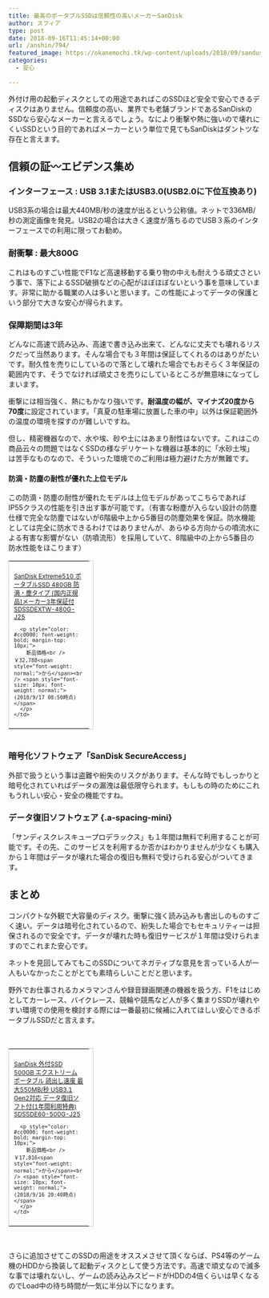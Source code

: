 ```yaml
---
title: 最高のポータブルSSDは信頼性の高いメーカーSanDisk
author: スフィア
type: post
date: 2018-09-16T11:45:14+00:00
url: /anshin/794/
featured_image: https://okanemochi.tk/wp-content/uploads/2018/09/sandusk.jpg
categories:
  - 安心

---
```

外付け用の起動ディスクとしての用途であればこのSSDほど安全で安心できるディスクはありません。信頼度の高い、業界でも老舗ブランドであるSanDiskのSSDなら安心なメーカーと言えるでしょう。なにより<span class="line-yellow">衝撃や熱に強いので壊れにくいSSDという目的であればメーカーという単位で見てもSanDiskはダントツな存在</span>と言えます。

## 信頼の証〰エビデンス集め

### インターフェース : USB 3.1またはUSB3.0(USB2.0に下位互換あり)

USB3系の場合は最大440MB/秒の速度が出るという公称値。ネットで336MB/秒の測定画像を発見。USB2の場合は大きく速度が落ちるのでUSB３系のインターフェースでの利用に限ってお勧め。

### <span class="a-list-item">耐衝撃 : 最大800G</span>

これはものすごい性能でF1など高速移動する乗り物の中えも耐えうる頑丈さという事で、落下によるSSD破損などの心配がほぼほぼないという事を意味しています。非常に助かる職業の人は多いと思います。この性能によってデータの保護という部分で大きな安心が得られます。

### 保障期間は3年

どんなに高速で読み込み、高速で書き込み出来て、どんなに丈夫でも壊れるリスクだって当然あります。そんな場合でも３年間は保証してくれるのはありがたいです。耐久性を売りにしているので落として壊れた場合でもおそらく３年保証の範囲内です、そうでなければ頑丈さを売りにしているところが無意味になってしまいます。

衝撃には相当強く、熱にもかなり強いです。**耐温度の幅が、マイナズ20度から70度**に設定されています。「真夏の駐車場に放置した車の中」以外は保証範囲外の温度の環境を探すのが難しいですね。

但し、精密機器なので、水や埃、砂や土にはあまり耐性はないです。これはこの商品云々の問題ではなくSSDの様なデリケートな機器は基本的に「水砂土埃」は苦手なものなので、そういった環境でのご利用は極力避けた方が無難です。

#### 防滴・防塵の耐性が優れた上位モデル
この防滴・防塵の耐性が優れたモデルは上位モデルがあってこちらであればIP55クラスの性能を引き出す事が可能です。（有害な粉塵が入らない設計の防塵仕様で完全な防塵ではないが6階級中上から5番目の防塵効果を保証。防水機能としては完全に防水できるわけではありませんが、あらゆる方向からの噴流水による有害な影響がない（防噴流形）を採用していて、8階級中の上から5番目の防水性能をほこります）

<table style="border: 1px solid #ccc; width: 170px;" border="0" cellspacing="0" cellpadding="0">
  <tr style="border-style: none;">
    <td style="vertical-align: top; border-style: none; padding: 10px 10px 0pt; width: 140px;">
      <a href="https://px.a8.net/svt/ejp?a8mat=1NWEY9+CTG7CY+249K+BWGDT&a8ejpredirect=https%3A%2F%2Fwww.amazon.co.jp%2Fdp%2FB01BTJ6GDU%2F%3Ftag%3Da8-affi-290364-22" target="_blank" rel="nofollow noopener"><img src="https://images-fe.ssl-images-amazon.com/images/I/31RGzIFeIwL._SS160_.jpg" alt="" border="0" /></a>
    </td>
  </tr>
  
  <tr style="border-style: none;">
    <td style="font-size: 12px; vertical-align: middle; border-style: none; padding: 10px;">
      <p style="padding: 0; margin: 0;">
        <a href="https://px.a8.net/svt/ejp?a8mat=1NWEY9+CTG7CY+249K+BWGDT&a8ejpredirect=https%3A%2F%2Fwww.amazon.co.jp%2Fdp%2FB01BTJ6GDU%2F%3Ftag%3Da8-affi-290364-22" target="_blank" rel="nofollow noopener">SanDisk Extreme510 ポータブルSSD 480GB 防滴・塵タイプ [国内正規品]メーカー3年保証付 SDSSDEXTW-480G-J25</a>
      </p>
      
      <p style="color: #cc0000; font-weight: bold; margin-top: 10px;">
        新品価格<br /> ￥32,788<span style="font-weight: normal;">から</span><br /> <span style="font-size: 10px; font-weight: normal;">(2018/9/17 08:50時点)</span>
      </p>
    </td>
  </tr>
</table>

<img src="https://www16.a8.net/0.gif?a8mat=1NWEY9+CTG7CY+249K+BWGDT" alt="" width="1" height="1" border="0" />

### 暗号化ソフトウェア「SanDisk SecureAccess」

外部で扱うという事は盗難や紛失のリスクがあります。そんな時でもしっかりと暗号化されていればデータの漏洩は最低限守られます。もしもの時のためにこれもうれしい安心・安全の機能ですね。

### データ復旧ソフトウェア {.a-spacing-mini}

「サンディスクレスキュープロデラックス」も１年間は無料で利用することが可能です。その先、このサービスを利用するか否かはわかりませんが少なくも購入から１年間はデータが壊れた場合の復旧も無料で受けられる安心がついてきます。

## まとめ

コンパクトな外観で大容量のディスク。衝撃に強く読み込みも書出しのものすごく速い。データは暗号化されているので、紛失した場合でもセキュリティーは担保されるので安全です。データが壊れた時も復旧サービスが１年間は受けられますのでこれまた安心です。

ネットを見回してみても<span class="red">このSSDについてネガティブな意見を言っている人が一人もいなかった</span>ことがとても素晴らしいことだと思います。

野外でお仕事されるカメラマンさんや録音録画関連の機器を扱う方、F1をはじめとしてカーレース、バイクレース、競輪や競馬など人が多く集まりSSDが壊れやすい環境での使用を検討する際には一番最初に候補に入れてほしい安心できるポータブルSSDだと言えます。

&nbsp;

<table style="border: 1px solid #ccc; width: 170px;" border="0" cellspacing="0" cellpadding="0">
  <tr style="border-style: none;">
    <td style="vertical-align: top; border-style: none; padding: 10px 10px 0pt; width: 140px;">
      <a href="https://px.a8.net/svt/ejp?a8mat=1NWEY9+CTG7CY+249K+BWGDT&a8ejpredirect=https%3A%2F%2Fwww.amazon.co.jp%2Fdp%2FB07B6HNFB2%2F%3Ftag%3Da8-affi-290364-22" target="_blank" rel="nofollow noopener"><img src="https://images-fe.ssl-images-amazon.com/images/I/511CKblEcAL._SS160_.jpg" alt="" border="0" /></a>
    </td>
  </tr>
  
  <tr style="border-style: none;">
    <td style="font-size: 12px; vertical-align: middle; border-style: none; padding: 10px;">
      <p style="padding: 0; margin: 0;">
        <a href="https://px.a8.net/svt/ejp?a8mat=1NWEY9+CTG7CY+249K+BWGDT&a8ejpredirect=https%3A%2F%2Fwww.amazon.co.jp%2Fdp%2FB07B6HNFB2%2F%3Ftag%3Da8-affi-290364-22" target="_blank" rel="nofollow noopener">SanDisk 外付SSD 500GB エクストリーム ポータブル 読出し速度 最大550MB/秒 USB3.1 Gen2対応 データ復旧ソフト付(1年間利用特典) SDSSDE60-500G-J25</a>
      </p>
      
      <p style="color: #cc0000; font-weight: bold; margin-top: 10px;">
        新品価格<br /> ￥17,816<span style="font-weight: normal;">から</span><br /> <span style="font-size: 10px; font-weight: normal;">(2018/9/16 20:40時点)</span>
      </p>
    </td>
  </tr>
</table>

&nbsp;

さらに追加させてこのSSDの用途をオススメさせて頂くならば、PS4等のゲーム機のHDDから換装して起動ディスクとして使う方法です。高速で頑丈なので滅多な事では壊れないし、ゲームの読み込みスピードがHDDの4倍くらいは早くなるのでLoad中の待ち時間が一気に半分以下になります。
